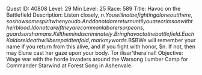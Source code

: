 Quest ID: 40808
Level: 29
Min Level: 25
Race: 589
Title: Havoc on the Battlefield
Description: Listen closely, $n. You will not be fighting alone out there, so show some spirit when you do. And do not dare return until you are crimson with their blood. I do not care if they are common laborers or peons, guards or shamans. Kill them indiscriminately. Bring havoc to the battlefield. Each Kaldorei death will be repaid tenfold, mark my words.$B$BWe will remember your name if you return from this alive, and if you fight with honor, $n. If not, then may Elune cast her gaze upon your body. Tor ilisar'thera'nal!
Objective: Wage war with the horde invaders around the Warsong Lumber Camp for Commander Starwind at Forest Song in Ashenvale.
